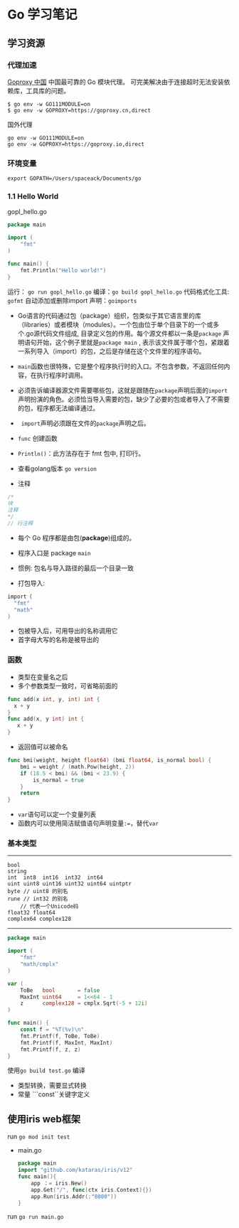 # Go 学习笔记

## 学习资源
### 代理加速
[Goproxy 中国](https://goproxy.cn/) 中国最可靠的 Go 模块代理。
可完美解决由于连接超时无法安装依赖库，工具库的问题。
```
$ go env -w GO111MODULE=on
$ go env -w GOPROXY=https://goproxy.cn,direct
```

国外代理
```
go env -w GO111MODULE=on
go env -w GOPROXY=https://goproxy.io,direct
```
### 环境变量
`export GOPATH=/Users/spaceack/Documents/go`

### 1.1 Hello World
gopl_hello.go
```go
package main

import (
	"fmt"
)

func main() {
	fmt.Println("Hello world!")
}

```
运行： `go run gopl_hello.go`
编译：`go build gopl_hello.go`
代码格式化工具: `gofmt`
自动添加或删除import 声明：`goimports`
- Go语言的代码通过包（package）组织，包类似于其它语言里的库（libraries）或者模块（modules）。一个包由位于单个目录下的一个或多个.go源代码文件组成, 目录定义包的作用。每个源文件都以一条是`package` 声明语句开始，这个例子里就是`package main` , 表示该文件属于哪个包，紧跟着一系列导入（import）的包，之后是存储在这个文件里的程序语句。
- `main`函数也很特殊，它是整个程序执行时的入口。不包含参数，不返回任何内容，在执行程序时调用。
- 必须告诉编译器源文件需要哪些包，这就是跟随在`package`声明后面的`import`声明扮演的角色。必须恰当导入需要的包，缺少了必要的包或者导入了不需要的包，程序都无法编译通过。
- ` import`声明必须跟在文件的`package`声明之后。
- `func` 创建函数
- `Println()`：此方法存在于 fmt 包中, 打印行。
- 查看golang版本
	`go version`

- 注释
```go
/*
块
注释
*/
// 行注释
```

- 每个 Go 程序都是由包(**package**)组成的。
- 程序入口是 package ```main```

- 惯例: 包名与导入路径的最后一个目录一致

- 打包导入:
```go
import（
  "fmt"
  "math"
)
```

- 包被导入后，可用导出的名称调用它
- 首字母大写的名称是被导出的

### 函数
- 类型在变量名之后
- 多个参数类型一致时，可省略前面的
```go
func add(x int, y, int) int {
  x + y
}
func add(x, y int) int {
   x + y
}
```
- 返回值可以被命名

``` go
func bmi(weight, height float64) (bmi float64, is_normal bool) {
	bmi = weight / (math.Pow(height, 2))
	if (18.5 < bmi) && (bmi < 23.9) {
		is_normal = true
	}
	return
}
```
- ```var```语句可以定一个变量列表
- 函数内可以使用简洁赋值语句声明变量```:=```，替代```var```

### 基本类型
---
	bool
	string
	int  int8  int16  int32  int64
	uint uint8 uint16 uint32 uint64 uintptr
	byte // uint8 的别名
	rune // int32 的别名
		// 代表一个Unicode码
	float32 float64
	complex64 complex128
---
```go
package main

import (
	"fmt"
	"math/cmplx"
)

var (
	ToBe   bool       = false
	MaxInt uint64     = 1<<64 - 1
	z      complex128 = cmplx.Sqrt(-5 + 12i)
)

func main() {
	const f = "%T(%v)\n"
	fmt.Printf(f, ToBe, ToBe)
	fmt.Printf(f, MaxInt, MaxInt)
	fmt.Printf(f, z, z)
}

```
使用`go build test.go` 编译

- 类型转换，需要显式转换
- 常量 ```const``关键字定义


## 使用iris web框架
run `go mod init test`
- main.go
	```go
	package main
	import "github.com/kataras/iris/v12"
	func main(){
		app ：= iris.New()
		app.Get("/", func(ctx iris.Context){})
		app.Run(iris.Addr(:"8080"))
	}
	```
run `go run main.go`

